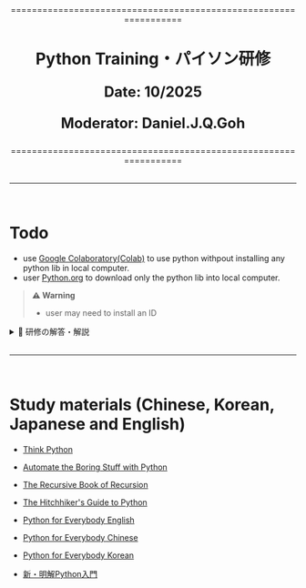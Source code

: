 <div align="center">
=================================================================
<h1>Python Training・パイソン研修</h1>
<p style="font-size: 25px; font-weight: bold;">
  <strong>Date:</strong> 10/2025
</p>
<p style="font-size: 25px; font-weight: bold;">
  <strong>Moderator:</strong> Daniel.J.Q.Goh
</p>
=================================================================
</div>

<br>

---

<br>

# Todo 
- use [Google Colaboratory(Colab)](https://colab.research.google.com/) to use python withpout installing any python lib in local computer.
- user [Python.org](https://www.python.org/downloads/) to download only the python lib into local computer. 

> **⚠️ Warning**
> 
> - user may need to install an ID 

<details>
<summary>🚨 研修の解答・解説</summary>
一回目～三回目　解答・解説はpython training.mdに記録される。<br>
四回目　解答・解説はopencv.mdに記録される。
</details>

<br>

---

<br>

# Study materials (Chinese, Korean, Japanese and English)
- [Think Python](https://greenteapress.com/thinkpython2/thinkpython2.pdf)

- [Automate the Boring Stuff with Python](https://automatetheboringstuff.com/)

- [The Recursive Book of Recursion](https://inventwithpython.com/recursion/)

- [The Hitchhiker's Guide to Python](https://docs.python-guide.org/)

- [Python for Everybody English](https://do1.dr-chuck.com/pythonlearn/ZH_cn/pythonlearn.pdf)

- [Python for Everybody Chinese](https://github.com/RodenLuo/py4e-cn)

- [Python for Everybody Korean](https://github.com/statkclee/pythonlearn-kr)

- [新・明解Python入門](https://www.bohyoh.com/Books/NewMeikaiPython/body.html)
